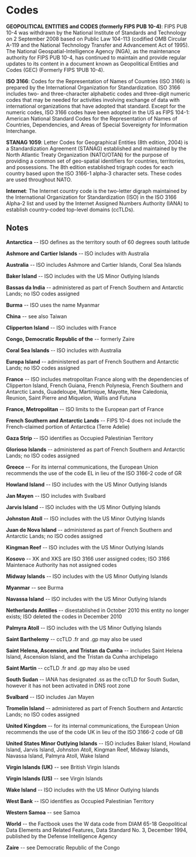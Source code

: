 # Codes

**GEOPOLITICAL ENTITIES and CODES (formerly FIPS PUB 10-4)**: FIPS PUB 10-4 was withdrawn
by the National Institute of Standards and Technology on 2 September 2008 based on
Public Law 104-113 (codified OMB Circular A-119 and the National Technology Transfer and Advancement Act of 1995).
The National Geospatial-Intelligence Agency (NGA), as the maintenance authority for FIPS PUB 10-4,
has continued to maintain and provide regular updates to its content in a document
known as Geopolitical Entities and Codes (GEC) (Formerly FIPS 1PUB 10-4).

**ISO 3166**: Codes for the Representation of Names of Countries (ISO 3166)
is prepared by the International Organization for Standardization.
ISO 3166 includes two- and three-character alphabetic codes and three-digit numeric codes
that may be needed for activities involving exchange of data with international organizations
that have adopted that standard. Except for the numeric codes,
ISO 3166 codes have been adopted in the US as FIPS 104-1:
American National Standard Codes for the Representation of Names of Countries,
Dependencies, and Areas of Special Sovereignty for Information Interchange.

**STANAG 1059**: Letter Codes for Geographical Entities (8th edition, 2004)
is a Standardization Agreement (STANAG) established and maintained
by the North Atlantic Treaty Organization (NATO/OTAN) for the purpose of providing
a common set of geo-spatial identifiers for countries, territories, and possessions.
The 8th edition established trigraph codes for each country based upon the
ISO 3166-1 alpha-3 character sets. These codes are used throughout NATO.

**Internet**: The Internet country code is the two-letter digraph maintained
by the International Organization for Standardization (ISO) in the ISO 3166 Alpha-2 list
and used by the Internet Assigned Numbers Authority (IANA)
to establish country-coded top-level domains (ccTLDs).



## Notes

**Antarctica** -- ISO defines as the territory south of 60 degrees south latitude

**Ashmore and Cartier Islands** -- ISO includes with Australia

**Australia** -- ISO includes Ashmore and Cartier Islands, Coral Sea Islands


**Baker Island** -- ISO includes with the US Minor Outlying Islands

**Bassas da India** -- administered as part of French Southern and Antarctic Lands;
no ISO codes assigned

**Burma** -- ISO uses the name Myanmar


**China** -- see also Taiwan

**Clipperton Island** -- ISO includes with France

**Congo, Democratic Republic of the** -- formerly Zaire

**Coral Sea Islands** -- ISO includes with Australia



**Europa Island** -- administered as part of French Southern and Antarctic Lands;
no ISO codes assigned


**France** -- ISO includes metropolitan France along with the dependencies of Clipperton Island,
French Guiana, French Polynesia, French Southern and Antarctic Lands, Guadeloupe,
Martinique, Mayotte, New Caledonia, Reunion, Saint Pierre and Miquelon,
Wallis and Futuna

**France, Metropolitan** -- ISO limits to the European part of France

**French Southern and Antarctic Lands** -- FIPS 10-4 does not include the French-claimed portion
of Antarctica (Terre Adelie)


**Gaza Strip**  -- ISO identifies as Occupied Palestinian Territory

**Glorioso Islands** -- administered as part of French Southern and Antarctic Lands;
no ISO codes assigned

**Greece** -- For its internal communications, the European Union
recommends the use of the code EL in lieu of the ISO 3166-2 code of GR

**Howland Island** -- ISO includes with the US Minor Outlying Islands

**Jan Mayen** -- ISO includes with Svalbard

**Jarvis Island** -- ISO includes with the US Minor Outlying Islands

**Johnston Atoll** -- ISO includes with the US Minor Outlying Islands

**Juan de Nova Island** -- administered as part of French Southern and Antarctic Lands;
no ISO codes assigned

**Kingman Reef** -- ISO includes with the US Minor Outlying Islands

**Kosovo** -- XK and XKS are ISO 3166 user assigned codes;
ISO 3166 Maintenace Authority has not assigned codes

**Midway Islands** -- ISO includes with the US Minor Outlying Islands

**Myanmar** -- see Burma

**Navassa Island** -- ISO includes with the US Minor Outlying Islands

**Netherlands Antilles** -- disestablished in October 2010 this entity no longer exists;
ISO deleted the codes in December 2010

**Palmyra Atoll** -- ISO includes with the US Minor Outlying Islands

**Saint Barthelemy** -- ccTLD .fr and .gp may also be used

**Saint Helena, Ascension, and Tristan da Cunha** -- includes Saint Helena Island, Ascension Island,
and the Tristan da Cunha archipelago

**Saint Martin** -- ccTLD .fr and .gp may also be used

**South Sudan** -- IANA has designated .ss as the ccTLD for South Sudan,
however it has not been activated in DNS root zone

**Svalbard** -- ISO includes Jan Mayen

**Tromelin Island** -- administered as part of French Southern and Antarctic Lands; no ISO codes assigned

**United Kingdom** -- for its internal communications, the European Union recommends the use of the code UK
in lieu of the ISO 3166-2 code of GB

**United States Minor Outlying Islands** -- ISO includes Baker Island, Howland Island, Jarvis Island,
Johnston Atoll, Kingman Reef, Midway Islands, Navassa Island, Palmyra Atoll, Wake Island

**Virgin Islands (UK)** -- see British Virgin Islands

**Virgin Islands (US)** -- see Virgin Islands

**Wake Island** -- ISO includes with the US Minor Outlying Islands

**West Bank** -- ISO identifies as Occupied Palestinian Territory

**Western Samoa** -- see Samoa

**World** -- the Factbook uses the W data code from DIAM 65-18 Geopolitical Data Elements and Related Features,
Data Standard No. 3, December 1994, published by the Defense Intelligence Agency

**Zaire** -- see Democratic Republic of the Congo



